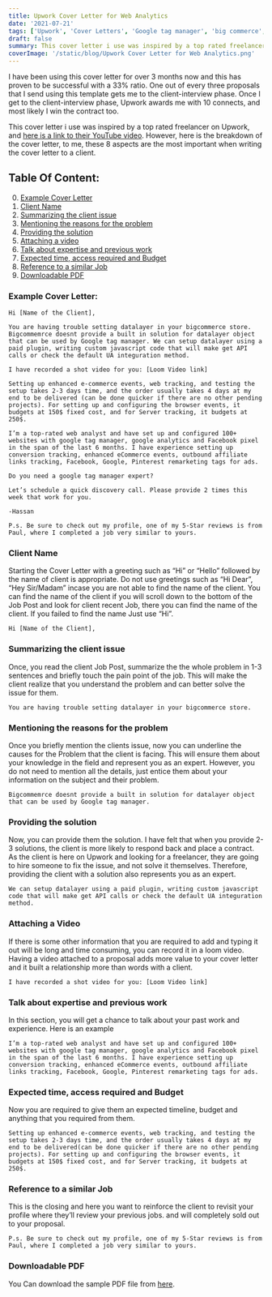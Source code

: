 ```yaml
---
title: Upwork Cover Letter for Web Analytics
date: '2021-07-21'
tags: ['Upwork', 'Cover Letters', 'Google tag manager', 'big commerce', 'data layer']
draft: false
summary: This cover letter i use was inspired by a top rated freelancer on Upwork. However, here is the breakdown of the cover letter. These 8 aspects are the most important when writing the cover letter to a client for setting up datalayer in bigcommerce store for google tag manager.
coverImage: '/static/blog/Upwork Cover Letter for Web Analytics.png'
---
```


I have been using this cover letter for over 3 months now and this has proven to be successful with a 33% ratio. One out of every three proposals that I send using this template gets me to the client-interview phase. Once I get to the client-interview phase, Upwork awards me with 10 connects, and most likely I win the contract too.

This cover letter i use was inspired by a top rated freelancer on Upwork, and [here is a link to their YouTube video](https://www.youtube.com/watch?v=iGItwYOYB_E&list=PLCfjqPPfH_dYeX3RNc1JfnEjqKeYbb8A8&index=5). However, here is the breakdown of the cover letter, to me, these 8 aspects are the most important when writing the cover letter to a client.

## Table Of Content:

0. [Example Cover Letter](#example-cover-letter)
1. [Client Name](#client-name)
2. [Summarizing the client issue](#summarizing-the-client-issue)
3. [Mentioning the reasons for the problem](#mentioning-the-reasons-for-the-problem)
4. [Providing the solution](#providing-the-solution)
5. [Attaching a video](#attaching-a-video)
6. [Talk about expertise and previous work](#talk-about-expertise-and-previous-work)
7. [Expected time, access required and Budget](#expected-time-access-required-and-budget)
8. [Reference to a similar Job](#reference-to-a-similar-job)
9. [Downloadable PDF](#downloadable-pdf)

### Example Cover Letter:

```
Hi [Name of the Client],

You are having trouble setting datalayer in your bigcommerce store. Bigcommemrce doesnt provide a built in solution for datalayer object that can be used by Google tag manager. We can setup datalayer using a paid plugin, writing custom javascript code that will make get API calls or check the default UA integuration method.

I have recorded a shot video for you: [Loom Video link]

Setting up enhanced e-commerce events, web tracking, and testing the setup takes 2-3 days time, and the order usually takes 4 days at my end to be delivered (can be done quicker if there are no other pending projects). For setting up and configuring the browser events, it budgets at 150$ fixed cost, and for Server tracking, it budgets at 250$.

I’m a top-rated web analyst and have set up and configured 100+ websites with google tag manager, google analytics and Facebook pixel in the span of the last 6 months. I have experience setting up conversion tracking, enhanced eCommerce events, outbound affiliate links tracking, Facebook, Google, Pinterest remarketing tags for ads.

Do you need a google tag manager expert?

Let’s schedule a quick discovery call. Please provide 2 times this week that work for you.

-Hassan

P.s. Be sure to check out my profile, one of my 5-Star reviews is from Paul, where I completed a job very similar to yours.
```

### Client Name

Starting the Cover Letter with a greeting such as “Hi” or “Hello” followed by the name of client is appropriate. Do not use greetings such as “Hi Dear”, “Hey Sir/Madam” incase you are not able to find the name of the client. You can find the name of the client if you will scroll down to the bottom of the Job Post and look for client recent Job, there you can find the name of the client. If you failed to find the name Just use “Hi”.

```
Hi [Name of the Client],
```

### Summarizing the client issue

Once, you read the client Job Post, summarize the the whole problem in 1-3 sentences and briefly touch the pain point of the job. This will make the client realize that you understand the problem and can better solve the issue for them.

```
You are having trouble setting datalayer in your bigcommerce store.
```

### Mentioning the reasons for the problem

Once you briefly mention the clients issue, now you can underline the causes for the Problem that the client is facing. This will ensure them about your knowledge in the field and represent you as an expert. However, you do not need to mention all the details, just entice them about your information on the subject and their problem.

```
Bigcommemrce doesnt provide a built in solution for datalayer object that can be used by Google tag manager.
```

### Providing the solution

Now, you can provide them the solution. I have felt that when you provide 2-3 solutions, the client is more likely to respond back and place a contract. As the client is here on Upwork and looking for a freelancer, they are going to hire someone to fix the issue, and not solve it themselves. Therefore, providing the client with a solution also represents you as an expert.

```
We can setup datalayer using a paid plugin, writing custom javascript code that will make get API calls or check the default UA integuration method.
```

### Attaching a Video

If there is some other information that you are required to add and typing it out will be long and time consuming, you can record it in a loom video. Having a video attached to a proposal adds more value to your cover letter and it built a relationship more than words with a client.

```
I have recorded a shot video for you: [Loom Video link]
```

### Talk about expertise and previous work

In this section, you will get a chance to talk about your past work and experience. Here is an example

```
I’m a top-rated web analyst and have set up and configured 100+ websites with google tag manager, google analytics and Facebook pixel in the span of the last 6 months. I have experience setting up conversion tracking, enhanced eCommerce events, outbound affiliate links tracking, Facebook, Google, Pinterest remarketing tags for ads.
```

### Expected time, access required and Budget

Now you are required to give them an expected timeline, budget and anything that you required from them.

```
Setting up enhanced e-commerce events, web tracking, and testing the setup takes 2-3 days time, and the order usually takes 4 days at my end to be delivered(can be done quicker if there are no other pending projects). For setting up and configuring the browser events, it budgets at 150$ fixed cost, and for Server tracking, it budgets at 250$.
```

### Reference to a similar Job

This is the closing and here you want to reinforce the client to revisit your profile where they’ll review your previous jobs. and will completely sold out to your proposal.

```
P.s. Be sure to check out my profile, one of my 5-Star reviews is from Paul, where I completed a job very similar to yours.
```

### Downloadable PDF

You Can download the sample PDF file from [here](https://poction.com/static/blog/Upwork-Cover-Letter-for-Web-Analytics-001.pdf).
